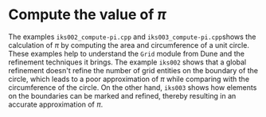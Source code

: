 <!--
SPDX-FileCopyrightText: 2022 The Ikarus Developers mueller@ibb.uni-stuttgart.de
SPDX-License-Identifier: CC-BY-SA-4.0
-->

# Compute the value of $\pi$
The examples `iks002_compute-pi.cpp` and `iks003_compute-pi.cpp`shows the calculation of $\pi$ by computing the area
and circumference of a unit circle. These examples help to understand the `Grid` module from Dune and the refinement techniques it
brings. The example `iks002` shows that a global refinement doesn't refine the number of grid entities on the boundary
of the circle, which leads to a poor approximation of $\pi$ while comparing with the circumference of the circle.
On the other hand, `iks003` shows how elements on the boundaries can be marked and refined, thereby resulting in an
accurate approximation of $\pi$.